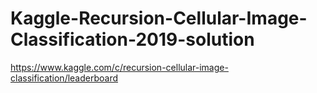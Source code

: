 # Kaggle-Recursion-Cellular-Image-Classification-2019-solution
https://www.kaggle.com/c/recursion-cellular-image-classification/leaderboard
